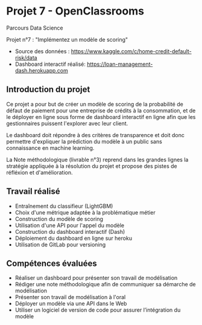 # Projet 7 - OpenClassrooms
Parcours Data Science

Projet n°7 : "Implémentez un modèle de scoring"

- Source des données : https://www.kaggle.com/c/home-credit-default-risk/data
- Dashboard interactif réalisé: https://loan-management-dash.herokuapp.com

## Introduction du projet
Ce projet a pour but de créer un modèle de scoring de la probabilité de défaut de paiement pour une entreprise de crédits à la consommation, et de le déployer en ligne sous forme de dashboard interactif en ligne afin que les gestionnaires puissent l'explorer avec leur client. 

Le dashboard doit répondre à des critères de transparence et doit donc permettre d'expliquer la prédiction du modèle à un public sans connaissance en machine learning.

La Note méthodologique (livrable n°3) reprend dans les grandes lignes la stratégie appliquée à la résolution du projet et propose des pistes de réfléxion et d'amélioration.

## Travail réalisé
- Entraînement du classifieur (LightGBM)
- Choix d'une métrique adaptée à la problématique métier
- Construction du modèle de scoring
- Utilisation d'une API pour l'appel du modèle
- Construction du dashboard interactif (Dash)
- Déploiement du dashboard en ligne sur heroku
- Utilisation de GitLab pour versioning

## Compétences évaluées
- Réaliser un dashboard pour présenter son travail de modélisation
- Rédiger une note méthodologique afin de communiquer sa démarche de modélisation
- Présenter son travail de modélisation à l'oral
- Déployer un modèle via une API dans le Web
- Utiliser un logiciel de version de code pour assurer l’intégration du modèle
